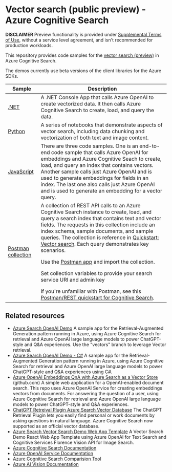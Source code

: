 # Vector search (public preview) - Azure Cognitive Search

**DISCLAIMER**
Preview functionality is provided under [Supplemental Terms of Use](https://azure.microsoft.com/support/legal/preview-supplemental-terms/), without a service level agreement, and isn't recommended for production workloads.

This repository provides code samples for the [vector search (preview)](https://learn.microsoft.com/azure/search/vector-search-overview) in Azure Cognitive Search.

The demos currently use beta versions of the client libraries for the Azure SDKs.

| Sample | Description |
| ------ | ------------|
| [.NET](demo-dotnet/readme.md) | A .NET Console App that calls Azure OpenAI to create vectorized data. It then calls Azure Cognitive Search to create, load, and query the data.|
| [Python](demo-python/readme.md) |  A series of notebooks that demonstrate aspects of vector search, including data chunking and vectorization of both text and image content. |
| [JavaScript](demo-javascript/readme.md) | There are three code samples. One is an end-to-end code sample that calls Azure OpenAI for embeddings and Azure Cognitive Seach to create, load, and query an index that contains vectors. Another sample calls just Azure OpenAI and is used to generate embeddings for fields in an index. The last one also calls just Azure OpenAI and is used to generate an embedding for a vector query.  |
| [Postman collection](postman-collection/Vector%20Search%20QuickStart.postman_collection%20v1.0.json)| A collection of REST API calls to an Azure Cognitive Search instance to create, load, and query a search index that contains text and vector fields. The requests in this collection include an index schema, sample documents, and sample queries. The collection is reference in [Quickstart: Vector search](/docs/vector-search-quickstart.md). Each query demonstrates key scenarios. <p>Use the [Postman app](https://www.postman.com/downloads/) and import the collection.</p> <p>Set collection variables to provide your search service URI and admin key</p> If you're unfamiliar with Postman, see this [Postman/REST quickstart for Cognitive Search](https://learn.microsoft.com/azure/search/search-get-started-rest). |

## Related resources

- [Azure Search OpenAI Demo](https://github.com/Azure-Samples/azure-search-openai-demo/tree/vectors) A sample app for the Retrieval-Augmented Generation pattern running in Azure, using Azure Cognitive Search for retrieval and Azure OpenAI large language models to power ChatGPT-style and Q&A experiences. Use the "vectors" branch to leverage Vector retrieval.
- [Azure Search OpenAI Demo - C#](https://github.com/Azure-Samples/azure-search-openai-demo-csharp/tree/feature/embeddingSearch) A sample app for the Retrieval-Augmented Generation pattern running in Azure, using Azure Cognitive Search for retrieval and Azure OpenAI large language models to power ChatGPT-style and Q&A experiences using C#.
- [Azure OpenAI Embeddings QnA with Azure Search as a Vector Store](https://github.com/ruoccofabrizio/azure-open-ai-embeddings-qna) (github.com) A simple web application for a OpenAI-enabled document search. This repo uses Azure OpenAI Service for creating embeddings vectors from documents. For answering the question of a user, using Azure Cognitive Search for retrieval and Azure OpenAI large language models to power ChatGPT-style and Q&A experiences.
- [ChatGPT Retreival Plugin Azure Search Vector Database](https://github.com/openai/chatgpt-retrieval-plugin/blob/main/README.md#azure-cognitive-search) The ChatGPT Retrieval Plugin lets you easily find personal or work documents by asking questions in natural language. Azure Cognitive Search now supported as an official vector database.
- [Azure Search Vector Search Demo Web App Template](https://github.com/farzad528/azure-search-vector-search-demo) A Vector Search Demo React Web App Template using Azure OpenAI for Text Search and Cognitive Services Florence Vision API for Image Search.
- [Azure Cognitive Search Documentation](https://learn.microsoft.com/azure/search/)
- [Azure OpenAI Service Documentation](https://learn.microsoft.com/azure/cognitive-services/openai/)
- [Azure Cognitive Search Comparision Tool](https://github.com/Azure-Samples/azure-search-comparison-tool)
- [Azure AI Vision Documentation](https://learn.microsoft.com/azure/cognitive-services/computer-vision/)
